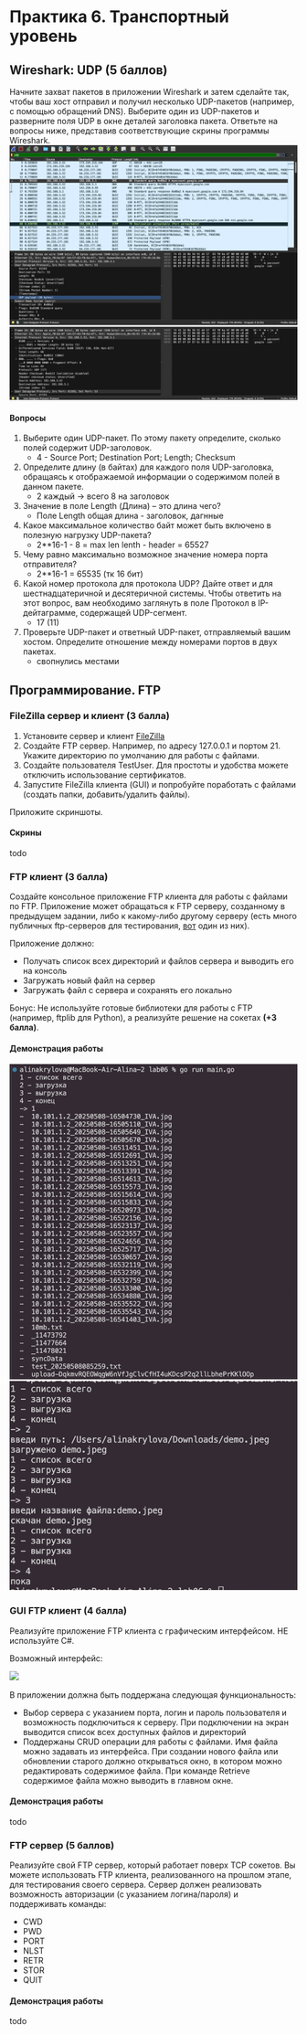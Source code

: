 # Практика 6. Транспортный уровень

## Wireshark: UDP (5 баллов)
Начните захват пакетов в приложении Wireshark и затем сделайте так, чтобы ваш хост отправил и
получил несколько UDP-пакетов (например, с помощью обращений DNS).
Выберите один из UDP-пакетов и разверните поля UDP в окне деталей заголовка пакета.
Ответьте на вопросы ниже, представив соответствующие скрины программы Wireshark.
![alt text](image.png) ![alt text](image-1.png)
#### Вопросы
1. Выберите один UDP-пакет. По этому пакету определите, сколько полей содержит UDP-заголовок.
   - 4 - Source Port; Destination Port; Length; Checksum
2. Определите длину (в байтах) для каждого поля UDP-заголовка, обращаясь к отображаемой
   информации о содержимом полей в данном пакете.
   - 2 каждый -> всего 8 на заголовок
3. Значение в поле Length (Длина) – это длина чего?
   - Поле Length общая длина - заголовок, дагнные
4. Какое максимальное количество байт может быть включено в полезную нагрузку UDP-пакета?
   - 2**16-1 - 8 = max len lenth - header = 65527
5. Чему равно максимально возможное значение номера порта отправителя?
   - 2**16-1 = 65535 (тк 16 бит)
6. Какой номер протокола для протокола UDP? Дайте ответ и для шестнадцатеричной и
   десятеричной системы. Чтобы ответить на этот вопрос, вам необходимо заглянуть в поле
   Протокол в IP-дейтаграмме, содержащей UDP-сегмент.
   - 17 (11)
7. Проверьте UDP-пакет и ответный UDP-пакет, отправляемый вашим хостом. Определите
   отношение между номерами портов в двух пакетах.
   - свопнулись местами

## Программирование. FTP

### FileZilla сервер и клиент (3 балла)
1. Установите сервер и клиент [FileZilla](https://filezilla.ru/get)
2. Создайте FTP сервер. Например, по адресу 127.0.0.1 и портом 21. 
   Укажите директорию по умолчанию для работы с файлами.
3. Создайте пользователя TestUser. Для простоты и удобства можете отключить использование сертификатов.
4. Запустите FileZilla клиента (GUI) и попробуйте поработать с файлами (создать папки,
добавить/удалить файлы).

Приложите скриншоты.

#### Скрины
todo

### FTP клиент (3 балла)
Создайте консольное приложение FTP клиента для работы с файлами по FTP. Приложение может
обращаться к FTP серверу, созданному в предыдущем задании, либо к какому-либо другому серверу 
(есть много публичных ftp-серверов для тестирования, [вот](https://dlptest.com/ftp-test/) один из них).

Приложение должно:
- Получать список всех директорий и файлов сервера и выводить его на консоль
- Загружать новый файл на сервер
- Загружать файл с сервера и сохранять его локально

Бонус: Не используйте готовые библиотеки для работы с FTP (например, ftplib для Python), а реализуйте решение на сокетах **(+3 балла)**.

#### Демонстрация работы
![alt text](image-2.png)
![alt text](image-3.png)

### GUI FTP клиент (4 балла)
Реализуйте приложение FTP клиента с графическим интерфейсом. НЕ используйте C#.

Возможный интерфейс:

<img src="images/example-ftp-gui.png" width=300 />

В приложении должна быть поддержана следующая функциональность:
- Выбор сервера с указанием порта, логин и пароль пользователя и возможность
подключиться к серверу. При подключении на экран выводится список всех доступных
файлов и директорий
- Поддержаны CRUD операции для работы с файлами. Имя файла можно задавать из
интерфейса. При создании нового файла или обновлении старого должно открываться
окно, в котором можно редактировать содержимое файла. При команде Retrieve
содержимое файла можно выводить в главном окне.

#### Демонстрация работы
todo

### FTP сервер (5 баллов)
Реализуйте свой FTP сервер, который работает поверх TCP сокетов. Вы можете использовать FTP клиента, реализованного на прошлом этапе, для тестирования своего сервера.
Сервер должен реализовать возможность авторизации (с указанием логина/пароля) и поддерживать команды:
- CWD
- PWD
- PORT
- NLST
- RETR
- STOR
- QUIT

#### Демонстрация работы
todo
